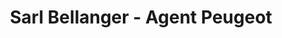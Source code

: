 ---
title: "Sarl Bellanger - Agent Peugeot"
url: /vallet/sarl-bellanger-agent-peugeot/
shop: Autohaus
---